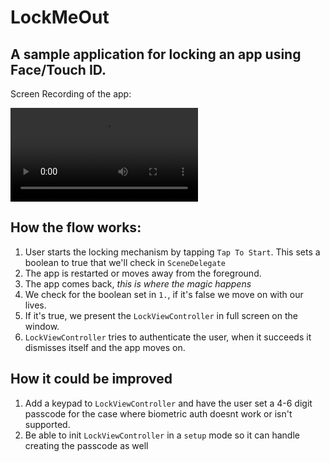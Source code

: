 #  LockMeOut

## A sample application for locking an app using Face/Touch ID.

Screen Recording of the app:

<video src="img/1.MP4"></video>

## How the flow works:

1. User starts the locking mechanism by tapping `Tap To Start`.  This sets a boolean to true that we'll check in `SceneDelegate`
2. The app is restarted or moves away from the foreground.
3. The app comes back, *this is where the magic happens*
4. We check for the boolean set in `1.`, if it's false we move on with our lives.
5. If it's true, we present the `LockViewController` in full screen on the window.
6. `LockViewController` tries to authenticate the user, when it succeeds it dismisses itself and the app moves on.

## How it could be improved

1. Add a keypad to `LockViewController` and have the user set a 4-6 digit passcode for the case where biometric auth doesnt work or isn't supported.
2. Be able to init `LockViewController` in a `setup` mode so it can handle creating the passcode as well


